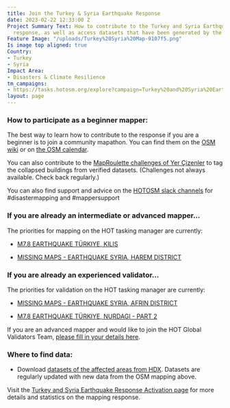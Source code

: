 ```yaml
---
title: Join the Turkey & Syria Earthquake Response
date: 2023-02-22 12:33:00 Z
Project Summary Text: How to contribute to the Turkey and Syria Earthquake mapping
  response, as well as access datasets that have been generated by the mapping.
Feature Image: "/uploads/Turkey%20Syria%20Map-9107f5.png"
Is image top aligned: true
Country:
- Turkey
- Syria
Impact Area:
- Disasters & Climate Resilience
tm_campaigns:
- https://tasks.hotosm.org/explore?campaign=Turkey%20and%20Syria%20Earthquake%20Response%20February%202023
layout: page
---
```


### How to participate as a beginner mapper:

The best way to learn how to contribute to the response if you are a beginner is to join a community mapathon. You can find them on the [OSM wiki](https://wiki.openstreetmap.org/wiki/2023_Turkey_Earthquakes#Community_Mapathons) or on [the OSM calendar](https://osmcal.org/).

You can also contribute to the [MapRoulette challenges of Yer Çizenler](https://maproulette.org/browse/challenges/37609) to tag the collapsed buildings from verified datasets. (Challenges not always available. Check back regularly.)

You can also find support and advice on the [HOTOSM slack channels](https://slack.hotosm.org/) for #disastermapping and #mappersupport

### If you are already an intermediate or advanced mapper...

The priorities for mapping on the HOT tasking manager are currently:

* [M7.8 EARTHQUAKE TÜRKIYE, KILIS](https://tasks.hotosm.org/projects/14264)

* [MISSING MAPS - EARTHQUAKE SYRIA, HAREM DISTRICT](https://tasks.hotosm.org/projects/14246)

### If you are already an experienced validator...

The priorities for validation on the HOT tasking manager are currently:

* [MISSING MAPS - EARTHQUAKE SYRIA, AFRIN DISTRICT](https://tasks.hotosm.org/projects/14245)

* [M7.8 EARTHQUAKE TÜRKIYE, NURDAGI - PART 2](https://tasks.hotosm.org/projects/14219)

If you are an advanced mapper and would like to join the HOT Global Validators Team, [please fill in your details here](http://bit.ly/HOTValidators).

### Where to find data:

* Download [datasets of the affected areas from HDX](https://data.humdata.org/event/turkiye-syria-earthquakes). Datasets are regularly updated with new data from the OSM mapping above.

Visit the [Turkey and Syria Earthquake Response Activation page](https://www.hotosm.org/disaster-services/turkiye-earthquakes-february-2023-activation/) for more details and statistics on the mapping response.